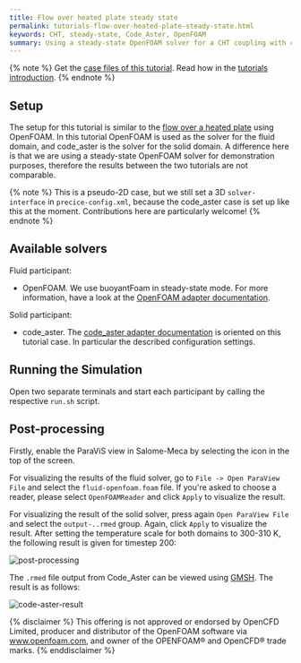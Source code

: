 ```yaml
---
title: Flow over heated plate steady state
permalink: tutorials-flow-over-heated-plate-steady-state.html
keywords: CHT, steady-state, Code_Aster, OpenFOAM
summary: Using a steady-state OpenFOAM solver for a CHT coupling with code_aster. This tutorial is based on the "flow over a heated plate" scenario.
---
```


{% note %}
Get the [case files of this tutorial](https://github.com/precice/tutorials/tree/master/flow-over-heated-plate-steady-state). Read how in the [tutorials introduction](https://www.precice.org/tutorials.html).
{% endnote %}

## Setup

The setup for this tutorial is similar to the [flow over a heated plate](https://www.precice.org/tutorials-flow-over-heated-plate.html) using OpenFOAM. In this tutorial OpenFOAM is used as the solver for the fluid domain, and code_aster is the solver for the solid domain. A difference here is that we are using a steady-state OpenFOAM solver for demonstration purposes, therefore the results between the two tutorials are not comparable.

{% note %}
This is a pseudo-2D case, but we still set a 3D `solver-interface` in `precice-config.xml`, because the code_aster case is set up like this at the moment. Contributions here are particularly welcome!
{% endnote %}

## Available solvers

Fluid participant:

* OpenFOAM. We use buoyantFoam in steady-state mode. For more information, have a look at the [OpenFOAM adapter documentation](https://www.precice.org/adapter-openfoam-overview.html).

Solid participant:

* code_aster. The [code_aster adapter documentation](https://www.precice.org/adapter-code_aster.html) is oriented on this tutorial case. In particular the described configuration settings.

## Running the Simulation

Open two separate terminals and start each participant by calling the respective `run.sh` script.

## Post-processing

Firstly, enable the ParaViS view in Salome-Meca by selecting the icon in the top of the screen.

For visualizing the results of the fluid solver, go to `File -> Open ParaView File` and select the `fluid-openfoam.foam` file. If you're asked to choose a reader, please select `OpenFOAMReader` and click `Apply` to visualize the result.

For visualizing the result of the solid solver, press again `Open ParaView File` and select the `output-..rmed` group. Again, click `Apply` to visualize the result. After setting the temperature scale for both domains to 300-310 K, the following result is given for timestep 200:

![post-processing](images/tutorials-flow-over-heated-plate-steady-state-post-processing.png)

The `.rmed` file output from Code_Aster can be viewed using [GMSH](https://gmsh.info/). The result is as follows:

![code-aster-result](images/tutorials-flow-over-heated-plate-steady-state-result.png)

{% disclaimer %}
This offering is not approved or endorsed by OpenCFD Limited, producer and distributor of the OpenFOAM software via www.openfoam.com, and owner of the OPENFOAM®  and OpenCFD®  trade marks.
{% enddisclaimer %}
